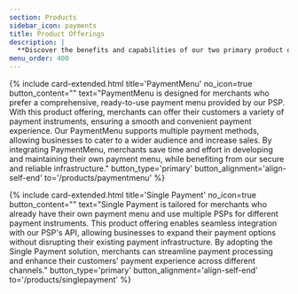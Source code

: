 ```yaml
---
section: Products
sidebar_icon: payments
title: Product Offerings
description: |
  **Discover the benefits and capabilities of our two primary product offerings, PaymentMenu and Single Payment. Catering to different merchant needs, these solutions streamline online transactions while offering a seamless and secure payment experience. Browse the details below to understand the distinct advantages of each product offering and make an informed decision on the best fit for your business.**
menu_order: 400
---
```


{% include card-extended.html
  title='PaymentMenu'
  no_icon=true
  button_content=""
  text="PaymentMenu is designed for merchants who prefer a comprehensive, ready-to-use payment menu provided by our PSP. With this product offering, merchants can offer their customers a variety of payment instruments, ensuring a smooth and convenient payment experience. Our PaymentMenu supports multiple payment methods, allowing businesses to cater to a wider audience and increase sales. By integrating PaymentMenu, merchants save time and effort in developing and maintaining their own payment menu, while benefiting from our secure and reliable infrastructure."
  button_type='primary'
  button_alignment='align-self-end'
  to='/products/paymentmenu'
%}

{% include card-extended.html
  title='Single Payment'
  no_icon=true
  button_content=""
  text="Single Payment is tailored for merchants who already have their own payment menu and use multiple PSPs for different payment instruments. This product offering enables seamless integration with our PSP's API, allowing businesses to expand their payment options without disrupting their existing payment infrastructure. By adopting the Single Payment solution, merchants can streamline payment processing and enhance their customers' payment experience across different channels."
  button_type='primary'
  button_alignment='align-self-end'
  to='/products/singlepayment'
%}
